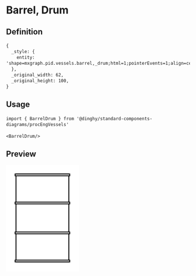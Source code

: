# Barrel, Drum

## Definition

```
{
  _style: { 
    entity: 'shape=mxgraph.pid.vessels.barrel,_drum;html=1;pointerEvents=1;align=center;verticalLabelPosition=bottom;verticalAlign=top;dashed=0;',
  },
  _original_width: 62,
  _original_height: 100,
}
```

## Usage

```
import { BarrelDrum } from '@dinghy/standard-components-diagrams/procEngVessels'

<BarrelDrum/>
```

## Preview

<img src="./barrel-drum.png" width="200"/>
